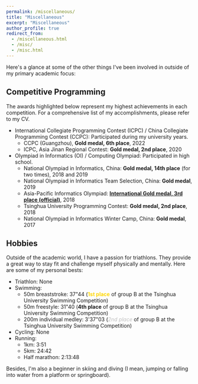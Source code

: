 ```yaml
---
permalink: /miscellaneous/
title: "Miscellaneous"
excerpt: "Miscellaneous"
author_profile: true
redirect_from: 
  - /miscellaneous.html
  - /misc/
  - /misc.html
---
```


Here's a glance at some of the other things I've been involved in outside of my primary academic focus:

## Competitive Programming

The awards highlighted below represent my highest achievements in each competition. For a comprehensive list of my accomplishments, please refer to my CV.

- International Collegiate Programming Contest (ICPC) / China Collegiate Programming Contest (CCPC): Participated during my university years.
  - CCPC (Guangzhou), **Gold medal, 6th place**, 2022
  - ICPC, Asia Jinan Regional Contest: **Gold medal, 2nd place**, 2020 
- Olympiad in Informatics (OI) / Computing Olympiad: Participated in high school. 
  - National Olympiad in Informatics, China: **Gold medal, 14th place** (for two times), 2018 and 2019
  - National Olympiad in Informatics Team Selection, China: **Gold medal**, 2019
  - Asia-Pacific Informatics Olympiad: [**International Gold medal, 3rd place (official)**](https://apio2018.ru/results/official-contest/), 2018
  - Tsinghua University Programming Contest: **Gold medal, 2nd place**, 2018
  - National Olympiad in Informatics Winter Camp, China: **Gold medal**, 2017

## Hobbies

Outside of the academic world, I have a passion for triathlons. They provide a great way to stay fit and challenge myself physically and mentally. Here are some of my personal bests:
- Triathlon: None
- Swimming:  
  - 50m breaststroke: 37"44 (<span style="color:gold">**1st place**</span> of group B at the Tsinghua University Swimming Competition)
  - 50m freestyle: 31"40 (**4th place** of group B at the Tsinghua University Swimming Competition)
  - 200m individual medley: 3'37"03 (<span style="color:silver">*2nd place*</span> of group B at the Tsinghua University Swimming Competition)
- Cycling: None
- Running:
  - 1km: 3:51
  - 5km: 24:42
  - Half marathon: 2:13:48

Besides, I'm also a beginner in skiing and diving (I mean, jumping or falling into water from a platform or springboard).
